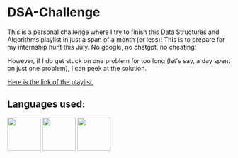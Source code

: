 # DSA-Challenge
This is a personal challenge where I try to finish this Data Structures and Algorithms playlist in just a span of a month (or less)! This is to prepare for my internship hunt this July. No google, no chatgpt, no cheating!

However, if I do get stuck on one problem for too long (let's say, a day spent on just one problem), I can peek at the solution.

[Here is the link of the playlist.](https://youtube.com/playlist?list=PL9gnSGHSqcnr_DxHsP7AW9ftq0AtAyYqJ&si=VhsPLVX7o5fOsCRh)

## Languages used:

<img width="75" height="75" id="python-logo" src="https://github.com/KingNoran/KingNoran/assets/108130291/02797795-cac7-44fe-85fd-33af756b0f93" >
<img width="75" height="75" id="java-logo" src="https://github.com/KingNoran/KingNoran/assets/108130291/2d8fb062-2ddd-4147-a0a4-d322532ea797" >
<img width="75" height="75" id="js-logo" src="https://github.com/KingNoran/KingNoran/assets/108130291/49180952-a1c8-47fd-b892-3ada94a84e6b" >
